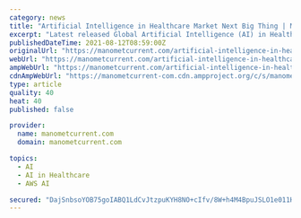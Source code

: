 ```yaml
---
category: news
title: "Artificial Intelligence in Healthcare Market Next Big Thing | Major Giants- NVIDIA, Medtronic, Siemens"
excerpt: "Latest released Global Artificial Intelligence (AI) in Healthcare Market Research Report provides detailed assessment of Key and emerging players showcasing company profiles, product/service offerings,"
publishedDateTime: 2021-08-12T08:59:00Z
originalUrl: "https://manometcurrent.com/artificial-intelligence-in-healthcare-market-next-big-thing-major-giants-nvidia-medtronic-siemens/"
webUrl: "https://manometcurrent.com/artificial-intelligence-in-healthcare-market-next-big-thing-major-giants-nvidia-medtronic-siemens/"
ampWebUrl: "https://manometcurrent.com/artificial-intelligence-in-healthcare-market-next-big-thing-major-giants-nvidia-medtronic-siemens/"
cdnAmpWebUrl: "https://manometcurrent-com.cdn.ampproject.org/c/s/manometcurrent.com/artificial-intelligence-in-healthcare-market-next-big-thing-major-giants-nvidia-medtronic-siemens/"
type: article
quality: 40
heat: 40
published: false

provider:
  name: manometcurrent.com
  domain: manometcurrent.com

topics:
  - AI
  - AI in Healthcare
  - AWS AI

secured: "DajSnbsoYOB75goIABQ1LdCvJtzpuKYH8NO+cIfv/8W+h4M4BpuJSLO1e011HSZziLFrARcHzUuuPfEhhk1DnoyM/0Vc750ZvE4JcejS1W5IKlMlQvGXsLF3eG/Cw1pRlWbvyCXauqK/x3P5Bj1AUmCTHjPKzkQkcyHJH2W5psKvwP9GK04PfhN9SeLohTGBCe2FwVlYaKkJd+HR9kRdQlNZnbyneySn8jC9TVXYkrt+JmIE1X4awOVj1fr1oXBJkTt1oyaPqJHSvALRPRxear/E72NsT4WE2vOWZDZ+Jnq7zV8JDyAjOe4kfk4psuwmUvJB6pkWfgiKzTvaN2clqBgtZlz8n6RYEH6kDWqsRp0=;SxgFD4ZHQm9NZgFZoXjW9Q=="
---
```


